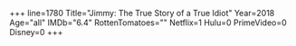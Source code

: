 +++
line=1780
Title="Jimmy: The True Story of a True Idiot"
Year=2018
Age="all"
IMDb="6.4"
RottenTomatoes=""
Netflix=1
Hulu=0
PrimeVideo=0
Disney=0
+++

